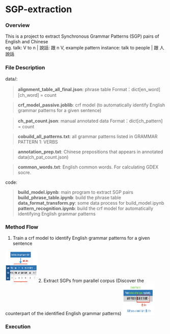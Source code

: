 # SGP-extraction

### Overview
This is a project to extract Synchronous Grammar Patterns (SGP) pairs of English and Chinese\
eg. talk: V to n | 說話: 跟 n V, example pattern instance: talk to people | 跟 人 說話

### File Description
data/:
> **alignment_table_all_final.json**: phrase table
  Format：dict[en_word][ch_word] = count
  
> **crf_model_passive.joblib**: crf model (to automatically identify English grammar patterns for a given sentence)

> **ch_pat_count.json**: manual annotated data
  Format：dict[ch_pattern] = count
  
> **cobuild_all_patterns.txt**: all grammar patterns listed in GRAMMAR PATTERN 1: VERBS

> **annotation_prep.txt**: Chinese prepositions that appears in annotated data(ch_pat_count.json)

> **common_words.txt**: English common words. For calculating GDEX socre.

code:
> **build_model.ipynb**: main program to extract SGP pairs\
> **build_phrase_table.ipynb**: build the phrase table\
> **data_format_transform.py**: some data process for build_model.ipynb\
> **pattern_recognition.ipynb**: build the crf model for automatically identifying English grammar patterns

### Method Flow
1. Train a crf model to identify English grammar patterns for a given sentence
<img src="https://github.com/jocelynzungchen/SGP-extraction/blob/master/images/method_part1.png" width="100" height="100">
2. Extract SGPs from parallel corpus (Discover the counterpart of the identified English grammar patterns)
<img src="https://github.com/jocelynzungchen/SGP-extraction/blob/master/images/method_part2.png" width="100" height="100">

### Execution
